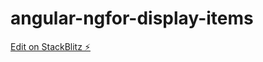 # angular-ngfor-display-items

[Edit on StackBlitz ⚡️](https://stackblitz.com/edit/angular-ivy-gnt5ej)